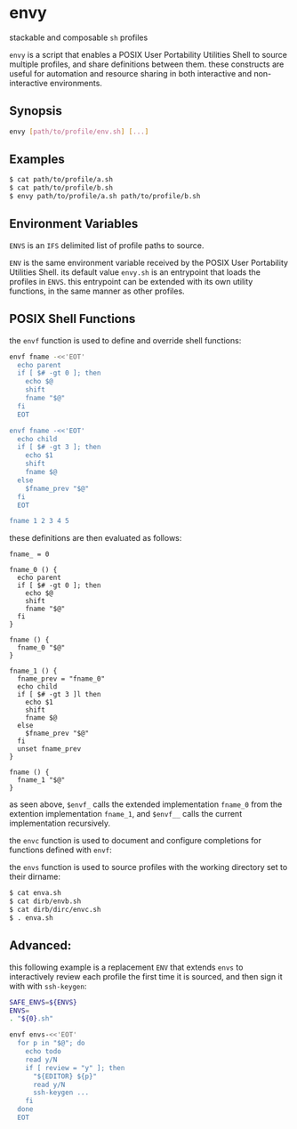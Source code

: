 # envy
stackable and composable `sh` profiles

`envy` is a script that enables a POSIX User Portability Utilities Shell to source multiple profiles, and share definitions between them.
these constructs are useful for automation and resource sharing in both interactive and non-interactive environments.

## Synopsis

```sh
envy [path/to/profile/env.sh] [...]
```

## Examples

```sh
$ cat path/to/profile/a.sh
$ cat path/to/profile/b.sh
$ envy path/to/profile/a.sh path/to/profile/b.sh
```

## Environment Variables

`ENVS` is an `IFS` delimited list of profile paths to source.

`ENV` is the same environment variable received by the POSIX User Portability Utilities Shell.
its default value `envy.sh` is an entrypoint that loads the profiles in `ENVS`.
this entrypoint can be extended with its own utility functions, in the same manner as other profiles.

## POSIX Shell Functions

the `envf` function is used to define and override shell functions:

```sh
envf fname -<<'EOT'
  echo parent
  if [ $# -gt 0 ]; then
    echo $@
    shift
    fname "$@"
  fi
  EOT

envf fname -<<'EOT'
  echo child
  if [ $# -gt 3 ]; then
    echo $1
    shift
    fname $@
  else
    $fname_prev "$@"
  fi
  EOT

fname 1 2 3 4 5
```

these definitions are then evaluated as follows:

```
fname_ = 0

fname_0 () {
  echo parent
  if [ $# -gt 0 ]; then
    echo $@
    shift
    fname "$@"
  fi
}

fname () {
  fname_0 "$@"
}

fname_1 () {
  fname_prev = "fname_0"
  echo child
  if [ $# -gt 3 ]l then
    echo $1
    shift
    fname $@
  else
    $fname_prev "$@"
  fi
  unset fname_prev
}

fname () {
  fname_1 "$@"
}
```

as seen above, `$envf_` calls the extended implementation `fname_0` from the extention implementation `fname_1`, and `$envf__` calls the current implementation recursively.

the `envc` function is used to document and configure completions for functions defined with `envf`:

the `envs` function is used to source profiles with the working directory set to their dirname:

```sh
$ cat enva.sh
$ cat dirb/envb.sh
$ cat dirb/dirc/envc.sh
$ . enva.sh

```

## Advanced:

this following example is a replacement `ENV` that extends `envs` to interactively review each profile the first time it is sourced, and then sign it with with `ssh-keygen`:

```sh
SAFE_ENVS=${ENVS}
ENVS=
. "${0}.sh"

envf envs-<<'EOT'
  for p in "$@"; do
    echo todo
    read y/N
    if [ review = "y" ]; then
      "${EDITOR} ${p}"
      read y/N
      ssh-keygen ...
    fi
  done
  EOT
```
